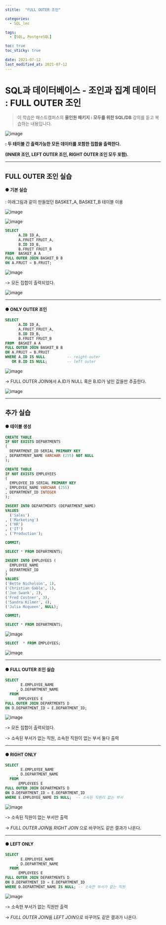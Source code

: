 ```yaml
---
stitle:  "FULL OUTER 조인"

categories:
  - SQL_lec

tags:
  - [SQL, PostgreSQL]

toc: true
toc_sticky: true
 
date: 2021-07-12
last_modified_at: 2021-07-12
---
```


# SQL과 데이터베이스 - 조인과 집계 데이터 : FULL OUTER 조인



> 이 학습은 패스트캠퍼스의 **올인원 패키지 : 모두를 위한 SQL/DB** 강의를 듣고 복습하는 내용입니다.



![image](https://user-images.githubusercontent.com/80219821/125222876-c71f7000-e305-11eb-945b-6aa89e6023eb.png)

**: 두 테이블 간 출력가능한 모든 데이터를 포함한 집합을 출력한다.**

**(INNER 조인, LEFT OUTER 조인, RIGHT OUTER 조인 모두 포함).**



---



## FULL OUTER 조인 실습



#### ● 기본 실습

: 아래그림과 같이 만들었던 BASKET_A, BASKET_B 테이블 이용

![image](https://user-images.githubusercontent.com/80219821/125156314-cf5d9b00-e19f-11eb-99a6-2e0f8cb688b7.png)



![image](https://user-images.githubusercontent.com/80219821/125156316-d1275e80-e19f-11eb-9e65-5721bd12345f.png)





```sql
SELECT
	  A.ID ID_A,
	  A.FRUIT FRUIT_A,
	  B.ID ID_B,
	  B.FRUIT FRUIT_B
FROM  BASKET_A A
FULL OUTER JOIN BASKET_B B 
ON A.FRUIT = B.FRUIT;
```

![image](https://user-images.githubusercontent.com/80219821/125223107-28dfda00-e306-11eb-9faa-f0ff1e5f520f.png)

-> 모든 집합이 출력되었다.

![image](https://user-images.githubusercontent.com/80219821/125223819-5d07ca80-e307-11eb-985a-ce9542b3943b.png)





---



#### ● ONLY OUTER 조인

```sql
SELECT
	  A.ID ID_A,
	  A.FRUIT FRUIT_A,
	  B.ID ID_B,
	  B.FRUIT FRUIT_B
FROM  BASKET_A A
FULL OUTER JOIN BASKET_B B 
ON A.FRUIT = B.FRUIT
WHERE A.ID IS NULL          -- reight outer
   OR B.ID IS NULL;         -- left outer
```

![image](https://user-images.githubusercontent.com/80219821/125223769-48c3cd80-e307-11eb-9f87-c6b7d3cb8525.png)

-> FULL OUTER JOIN에서 A.ID가 NULL 혹은 B.ID가 널인 값들만 추출한다.

![image](https://user-images.githubusercontent.com/80219821/125223849-6db84080-e307-11eb-904b-949f4644ddb9.png)



---



## 추가 실습

#### ● 테이블 생성



```sql
CREATE TABLE
IF NOT EXISTS DEPARTMENTS 
(
  DEPARTMENT_ID SERIAL PRIMARY KEY
, DEPARTMENT_NAME VARCHAR (255) NOT NULL
);

CREATE TABLE
IF NOT EXISTS EMPLOYEES 
(
  EMPLOYEE_ID SERIAL PRIMARY KEY
, EMPLOYEE_NAME VARCHAR (255)
, DEPARTMENT_ID INTEGER
);

INSERT INTO DEPARTMENTS (DEPARTMENT_NAME)
VALUES
  ('Sales')
, ('Marketing')
, ('HR')
, ('IT')
, ('Production');

COMMIT;

SELECT * FROM DEPARTMENTS; 

INSERT INTO EMPLOYEES (
  EMPLOYEE_NAME
, DEPARTMENT_ID
)
VALUES
('Bette Nicholson', 1),
('Christian Gable', 1),
('Joe Swank', 2),
('Fred Costner', 3),
('Sandra Kilmer', 4),
('Julia Mcqueen', NULL);

COMMIT; 
```

```sql
SELECT * FROM DEPARTMENTS; 
```

![image](https://user-images.githubusercontent.com/80219821/125224075-d2739b00-e307-11eb-976d-7d300ae91c75.png)

``` sql
SELECT  * FROM EMPLOYEES; 
```

![image](https://user-images.githubusercontent.com/80219821/125224103-e6b79800-e307-11eb-99d4-4b249a8b5269.png)



---



#### ●  FULL OUTER 조인 실습

```sql
SELECT
       E.EMPLOYEE_NAME
     , D.DEPARTMENT_NAME
  FROM
      EMPLOYEES E
FULL OUTER JOIN DEPARTMENTS D 
ON D.DEPARTMENT_ID = E.DEPARTMENT_ID;
```

![image](https://user-images.githubusercontent.com/80219821/125224222-267e7f80-e308-11eb-9c16-48daa4a5865b.png)

-> 모든 집합이 출력되었다.

-> 소속된 부서가 없는 직원, 소속한 직원이 없는 부서 둘다 출력



---



#### ● RIGHT ONLY

``` sql
SELECT
       E.EMPLOYEE_NAME
     , D.DEPARTMENT_NAME
  FROM
      EMPLOYEES E
FULL OUTER JOIN DEPARTMENTS D 
ON D.DEPARTMENT_ID = E.DEPARTMENT_ID
WHERE E.EMPLOYEE_NAME IS NULL;  -- 소속된 직원이 없는 부서
```

![image](https://user-images.githubusercontent.com/80219821/125224530-c6d4a400-e308-11eb-9a7d-23731ed0df31.png)

-> 소속된 직원이 없는 부서만 출력

-> *FULL OUTER JOIN*을 *RIGHT JOIN* 으로 바꾸어도 같은 결과가 나온다.

---



#### ● LEFT ONLY

```sql
SELECT
       E.EMPLOYEE_NAME
     , D.DEPARTMENT_NAME
  FROM
      EMPLOYEES E
FULL OUTER JOIN DEPARTMENTS D 
ON D.DEPARTMENT_ID = E.DEPARTMENT_ID
WHERE D.DEPARTMENT_NAME IS NULL; -- 소속한 부서가 없는 직원
```

![image](https://user-images.githubusercontent.com/80219821/125224677-03080480-e309-11eb-954e-5bedad5fd464.png)

-> 소속한 부서가 없는 직원만 출력

-> *FULL OUTER JOIN*을 *LEFT JOIN*으로 바꾸어도 같은 결과가 나온다.







